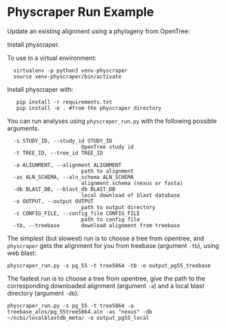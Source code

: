 # Physcraper Run Example



Update an existing alignment using a phylogeny from OpenTree:  

Install physcraper.  

To use in a virtual environment:

```
  virtualenv -p python3 venv-physcraper  
  source venv-physcraper/bin/activate  
```

Install physcraper with:
```
   pip install -r requirements.txt  
   pip install -e . #from the physcraper directory
```

You can run analyses using `physcraper_run.py` with the following possible arguments.

```
  -s STUDY_ID, --study_id STUDY_ID  
                        OpenTree study id  
  -t TREE_ID, --tree_id TREE_ID  

  -a ALIGNMENT, --alignment ALIGNMENT  
                        path to alignment  
  -as ALN_SCHEMA, --aln_schema ALN_SCHEMA  
                        alignment schema (nexus or fasta)  
  -db BLAST_DB, --blast_db BLAST_DB  
                        local download of blast database  
  -o OUTPUT, --output OUTPUT  
                        path to output directory  
  -c CONFIG_FILE, --config_file CONFIG_FILE  
                        path to config file  
  -tb, --treebase       download alignment from treebase  
```


The simplest (but slowest) run is to choose a tree from opentree, and `physcraper` gets the alignment for you from treebase (argument `-tb`), using web blast:  

    physcraper_run.py -s pg_55 -t tree5864 -tb -o output_pg55_treebase 


The fastest run is to choose a tree from opentree, give the path to the corresponding downloaded alignment (argument `-a`) and a local blast directory (argument `-db`):  

    physcraper_run.py -s pg_55 -t tree5864 -a treebase_alns/pg_55tree5864.aln -as "nexus" -db ~/ncbi/localblastdb_meta/ -o output_pg55_local
